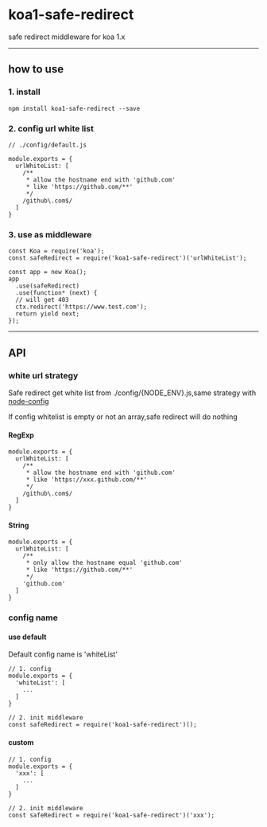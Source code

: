 # koa1-safe-redirect

safe redirect middleware for koa 1.x

---

## how to use

### 1. install

```
npm install koa1-safe-redirect --save
```
### 2. config url white list

```
// ./config/default.js

module.exports = {
  urlWhiteList: [
    /**
     * allow the hostname end with 'github.com'
     * like 'https://github.com/**'
     */
    /github\.com$/
  ]
}
```

### 3. use as middleware

```
const Koa = require('koa');
const safeRedirect = require('koa1-safe-redirect')('urlWhiteList');

const app = new Koa();
app
  .use(safeRedirect)
  .use(function* (next) {
  // will get 403
  ctx.redirect('https://www.test.com');
  return yield next;
});

```

---


## API

### white url strategy

Safe redirect get white list from ./config/{NODE_ENV}.js,same strategy with [node-config](https://github.com/lorenwest/node-config)

If config whitelist is empty or not an array,safe redirect will do nothing

#### RegExp

```
module.exports = {
  urlWhiteList: [
    /**
     * allow the hostname end with 'github.com'
     * like 'https://xxx.github.com/**'
     */
    /github\.com$/
  ]
}
```

#### String

```
module.exports = {
  urlWhiteList: [
    /**
     * only allow the hostname equal 'github.com'
     * like 'https://github.com/**'
     */
    'github.com'
  ]
}
```



### config name


#### use default

Default config name is 'whiteList'

```
// 1. config
module.exports = {
  'whiteList': [
    ...
  ]
}

// 2. init middleware
const safeRedirect = require('koa1-safe-redirect')();
```

#### custom

```
// 1. config
module.exports = {
  'xxx': [
    ...
  ]
}

// 2. init middleware
const safeRedirect = require('koa1-safe-redirect')('xxx');
```

